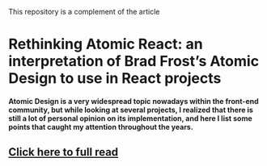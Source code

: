 This repository is a complement of the article

# Rethinking Atomic React: an interpretation of Brad Frost’s Atomic Design to use in React projects

#### Atomic Design is a very widespread topic nowadays within the front-end community, but while looking at several projects, I realized that there is still  a lot of personal opinion on its implementation, and here I list some points that caught my attention throughout the years.


## [Click here to full read](http:://google.com)
